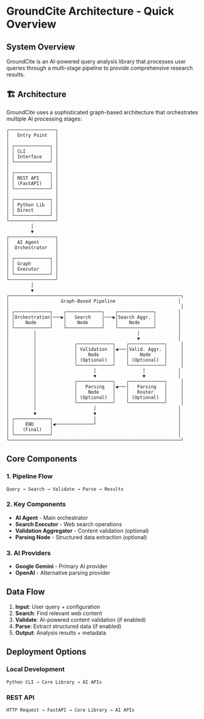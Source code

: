 # GroundCite Architecture - Quick Overview

## System Overview
GroundCite is an AI-powered query analysis library that processes user queries through a multi-stage pipeline to provide comprehensive research results.

## 🏗️ Architecture

GroundCite uses a sophisticated graph-based architecture that orchestrates multiple AI processing stages:

```
┌─────────────────┐
│   Entry Point   │
│                 │
│ ┌─────────────┐ │
│ │ CLI         │ │
│ │ Interface   │ │
│ └─────────────┘ │
│                 │
│ ┌─────────────┐ │
│ │ REST API    │ │
│ │ (FastAPI)   │ │
│ └─────────────┘ │
│                 │
│ ┌─────────────┐ │
│ │ Python Lib  │ │
│ │ Direct      │ │
│ └─────────────┘ │
└─────────────────┘
         │
         ▼
┌─────────────────┐
│   AI Agent      │
│  Orchestrator   │
│                 │
│ ┌─────────────┐ │
│ │ Graph       │ │
│ │ Executor    │ │
│ └─────────────┘ │
└─────────────────┘
         │
         ▼
┌───────────────────────────────────────────────────────────────┐
│                   Graph-Based Pipeline                       │
│                                                               │
│ ┌─────────────┐    ┌─────────────┐    ┌─────────────┐        │
│ │Orchestration│───▶│   Search    │───▶│Search Aggr. │        │
│ │    Node     │    │    Node     │    │    Node     │        │
│ └─────────────┘    └─────────────┘    └─────────────┘        │
│         │                                     │              │
│         │                                     ▼              │
│         │              ┌─────────────┐    ┌─────────────┐     │
│         │              │ Validation  │◀───│Valid. Aggr. │     │
│         │              │    Node     │    │    Node     │     │
│         │              │ (Optional)  │    │ (Optional)  │     │
│         │              └─────────────┘    └─────────────┘     │
│         │                     │                 │            │
│         │                     ▼                 ▼            │
│         │              ┌─────────────┐    ┌─────────────┐     │
│         │              │   Parsing   │◀───│   Parsing   │     │
│         │              │    Node     │    │   Router    │     │
│         │              │ (Optional)  │    │ (Optional)  │     │
│         │              └─────────────┘    └─────────────┘     │
│         │                     │                              │
│         ▼                     ▼                              │
│ ┌─────────────┐               │                              │
│ │    END      │◀──────────────┘                              │
│ │   (Final)   │                                              │
│ └─────────────┘                                              │
└───────────────────────────────────────────────────────────────┘
```

## Core Components

### 1. Pipeline Flow
```
Query → Search → Validate → Parse → Results
```

### 2. Key Components
- **AI Agent** - Main orchestrator
- **Search Executor** - Web search operations
- **Validation Aggregator** - Content validation (optional)
- **Parsing Node** - Structured data extraction (optional)

### 3. AI Providers
- **Google Gemini** - Primary AI provider
- **OpenAI** - Alternative parsing provider

## Data Flow

1. **Input**: User query + configuration
2. **Search**: Find relevant web content
3. **Validate**: AI-powered content validation (if enabled)
4. **Parse**: Extract structured data (if enabled)
5. **Output**: Analysis results + metadata

## Deployment Options

### Local Development
```
Python CLI → Core Library → AI APIs
```

### REST API
```
HTTP Request → FastAPI → Core Library → AI APIs
```
